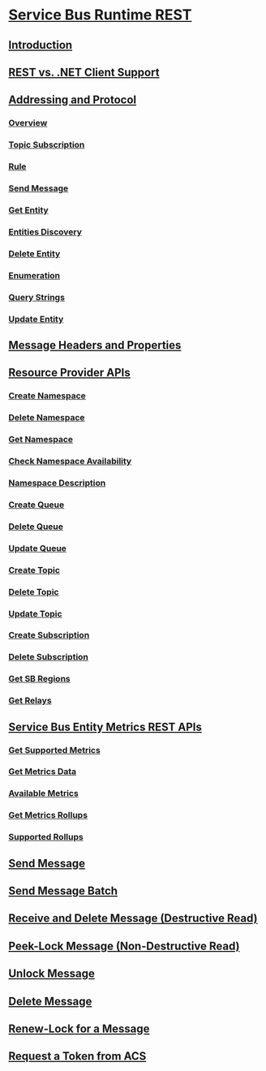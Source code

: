 # [Service Bus Runtime REST](service-bus-runtime-rest.md)
## [Introduction](introduction.md)
## [REST vs. .NET Client Support](rest-dotnet-client-support.md)
## [Addressing and Protocol](addressing-and-protocol.md)
### [Overview](overview.md)
### [Topic Subscription](topic-subscription.md)
### [Rule](rule.md)
### [Send Message](send-message.md)
### [Get Entity](get-entity.md)
### [Entities Discovery](entities-discovery.md)
### [Delete Entity](delete-entity.md)
### [Enumeration](enumeration.md)
### [Query Strings](query-strings.md)
### [Update Entity](update-entity.md)
## [Message Headers and Properties](message-headers-and-properties.md)
## [Resource Provider APIs](resource-provider-apis.md)
### [Create Namespace](create-namespace.md)
### [Delete Namespace](delete-namespace.md)
### [Get Namespace](get-namespace.md)
### [Check Namespace Availability](check-namespace-availability.md)
### [Namespace Description](namespace-description.md)
### [Create Queue](create-queue.md)
### [Delete Queue](delete-queue.md)
### [Update Queue](update-queue.md)
### [Create Topic](create-topic.md)
### [Delete Topic](delete-topic.md)
### [Update Topic](update-topic.md)
### [Create Subscription](create-subscription.md)
### [Delete Subscription](delete-subscription.md)
### [Get SB Regions](get-sb-regions.md)
### [Get Relays](get-relays.md)
## [Service Bus Entity Metrics REST APIs](service-bus-entity-metrics-rest-apis.md)
### [Get Supported Metrics](get-supported-metrics.md)
### [Get Metrics Data](get-metrics-data.md)
### [Available Metrics](available-metrics.md)
### [Get Metrics Rollups](get-metrics-rollups.md)
### [Supported Rollups](supported-rollups.md)
## [Send Message](send-message-to-queue.md)
## [Send Message Batch](send-message-batch.md)
## [Receive and Delete Message (Destructive Read)](receive-and-delete-message-destructive-read.md)
## [Peek-Lock Message (Non-Destructive Read)](peek-lock-message-non-destructive-read.md)
## [Unlock Message](unlock-message.md)
## [Delete Message](delete-message.md)
## [Renew-Lock for a Message](renew-lock-for-a-message.md)
## [Request a Token from ACS](request-a-token-from-acs.md)
